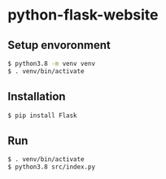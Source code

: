 # python-flask-website

## Setup envoronment

```bash
$ python3.8 -m venv venv
$ . venv/bin/activate
```

## Installation

```bash
$ pip install Flask
```

## Run

```bash
$ . venv/bin/activate
$ python3.8 src/index.py
```
